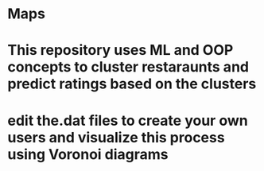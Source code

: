 # Maps
# This repository uses ML and OOP concepts to cluster restaraunts and predict ratings based on the clusters 
# edit the.dat files to create your own users and visualize this process using Voronoi diagrams
